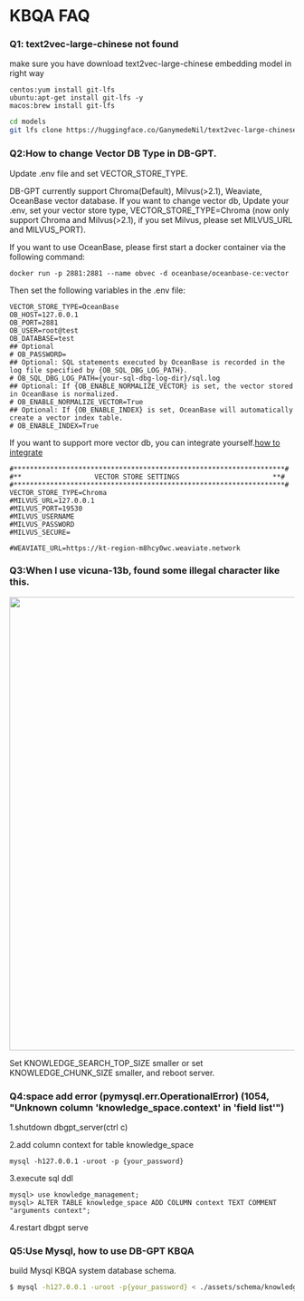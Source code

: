 # KBQA FAQ

### Q1: text2vec-large-chinese not found

make sure you have download text2vec-large-chinese embedding model in right way

```tip
centos:yum install git-lfs
ubuntu:apt-get install git-lfs -y
macos:brew install git-lfs
```
```bash
cd models
git lfs clone https://huggingface.co/GanymedeNil/text2vec-large-chinese
```

### Q2:How to change Vector DB Type in DB-GPT.

Update .env file and set VECTOR_STORE_TYPE.

DB-GPT currently support Chroma(Default), Milvus(>2.1), Weaviate, OceanBase vector database.
If you want to change vector db, Update your .env, set your vector store type, VECTOR_STORE_TYPE=Chroma (now only support Chroma and Milvus(>2.1), if you set Milvus, please set MILVUS_URL and MILVUS_PORT).

If you want to use OceanBase, please first start a docker container via the following command:
```shell
docker run -p 2881:2881 --name obvec -d oceanbase/oceanbase-ce:vector
```
Then set the following variables in the .env file:
```shell
VECTOR_STORE_TYPE=OceanBase
OB_HOST=127.0.0.1
OB_PORT=2881
OB_USER=root@test
OB_DATABASE=test
## Optional
# OB_PASSWORD=
## Optional: SQL statements executed by OceanBase is recorded in the log file specified by {OB_SQL_DBG_LOG_PATH}.
# OB_SQL_DBG_LOG_PATH={your-sql-dbg-log-dir}/sql.log
## Optional: If {OB_ENABLE_NORMALIZE_VECTOR} is set, the vector stored in OceanBase is normalized.
# OB_ENABLE_NORMALIZE_VECTOR=True
## Optional: If {OB_ENABLE_INDEX} is set, OceanBase will automatically create a vector index table.
# OB_ENABLE_INDEX=True
```
If you want to support more vector db, you can integrate yourself.[how to integrate](https://db-gpt.readthedocs.io/en/latest/modules/vector.html)
```commandline
#*******************************************************************#
#**                  VECTOR STORE SETTINGS                       **#
#*******************************************************************#
VECTOR_STORE_TYPE=Chroma
#MILVUS_URL=127.0.0.1
#MILVUS_PORT=19530
#MILVUS_USERNAME
#MILVUS_PASSWORD
#MILVUS_SECURE=

#WEAVIATE_URL=https://kt-region-m8hcy0wc.weaviate.network
```
### Q3:When I use vicuna-13b, found some illegal character like this.
<p align="left">
  <img src="https://github.com/eosphoros-ai/DB-GPT/assets/13723926/088d1967-88e3-4f72-9ad7-6c4307baa2f8" width="800px" />
</p>

Set KNOWLEDGE_SEARCH_TOP_SIZE smaller or set KNOWLEDGE_CHUNK_SIZE smaller, and reboot server.

### Q4:space add error (pymysql.err.OperationalError) (1054, "Unknown column 'knowledge_space.context' in 'field list'")

1.shutdown dbgpt_server(ctrl c)

2.add column context for table knowledge_space

```commandline
mysql -h127.0.0.1 -uroot -p {your_password}
```

3.execute sql ddl

```commandline
mysql> use knowledge_management;
mysql> ALTER TABLE knowledge_space ADD COLUMN context TEXT COMMENT "arguments context";
```

4.restart dbgpt serve

### Q5:Use Mysql, how to use DB-GPT KBQA

build Mysql KBQA system database schema.

```bash
$ mysql -h127.0.0.1 -uroot -p{your_password} < ./assets/schema/knowledge_management.sql
```